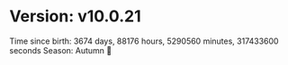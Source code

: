 # Version: v10.0.21
Time since birth: 3674 days, 88176 hours, 5290560 minutes, 317433600 seconds
Season: Autumn 🍁
